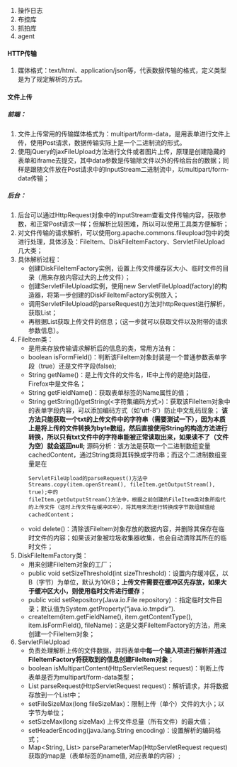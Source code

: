1. 操作日志
2. 布控库
3. 抓拍库
4. agent

#### HTTP传输
1. 媒体格式：text/html、application/json等，代表数据传输的格式，定义类型是为了规定解析的方式。

#### 文件上传
##### 前端：
1. 文件上传常用的传输媒体格式为：multipart/form-data，是用表单进行文件上传，使用Post请求，数据传输实际上是一个二进制流的形式。
2. 使用jQuery的jaxFileUpload方法进行文件或者图片上传，原理是创建隐藏的表单和iframe去提交，其中data参数是传输除文件以外的传给后台的数据；同样是跟随文件放在Post请求中的InputStream二进制流中，以multipart/form-data传输；
##### 后台：
1. 后台可以通过HttpRequest对象中的InputStream查看文件传输内容，获取参数，和正常Post请求一样；但解析比较困难，所以可以使用工具类方便解析；
2. 对文件传输的请求解析，可以使用org.apache.commons.fileupload包中的类进行处理，具体涉及：FileItem、DiskFileItemFactory、ServletFileUpload几大类；
3. 具体解析过程：
    * 创建DiskFileItemFactory实例，设置上传文件缓存区大小、临时文件的目录（用来存放内容过大的上传文件）；
    * 创建ServletFileUpload实例，使用new ServletFileUpload(factory)的构造器，将第一步创建的DiskFileItemFactory实例放入；
    * 调用ServletFileUpload的parseRequest()方法对httpRequest进行解析，获取List<FileItem>；
    * 再根据List<FileItem>获取上传文件的信息；（这一步就可以获取文件以及附带的请求参数信息）。
4. FileItem类：
    * 是用来存放传输请求解析后的信息的类，常用方法有：
    * boolean isFormField()：判断该FileItem对象封装是一个普通参数表单字段（true）还是文件字段(false);
    * String getName()：是上传文件的文件名，IE中上传的是绝对路径，Firefox中是文件名；
    * String getFieldName()：获取表单标签的Name属性的值；
    * String getString()/getString(<字符集编码方式>)：获取该FileItem对象中的表单字段内容，可以添加编码方式（如'utf-8'）防止中文乱码现象；
        **该方法只能获取一个txt的上传文件中的字符串（需要测试一下），因为本质上是将上传的文件转换为byte数组，然后直接使用String的构造方法进行转换，所以只有txt文件中的字符串能被正常读取出来，如果读不了（文件为空）就会返回null;**
        源码分析：该方法是获取一个二进制数组变量cachedContent，通过String类将其转换成字符串；而这个二进制数组变量是在
        ```
        ServletFileUpload的parseRequest()方法中
        Streams.copy(item.openStream(), fileItem.getOutputStream(), true);中的
        fileItem.getOutputStream()方法中，根据之前创建的FileItem类对象所指代的上传文件（这时上传文件在缓冲区中），将其用来流进行转换成字节数组赋值给cachedContent；
        ```
    * void delete()：清除该FileItem对象存放的数据内容，并删除其保存在临时文件的内容；如果该对象被垃圾收集器收集，也会自动清除其所在的临时文件；
4. DiskFileItemFactory类：
    * 用来创建FileItem对象的工厂；
    * public void setSizeThreshold(int sizeThreshold)：设置内存缓冲区，以B（字节）为单位，默认为10KB；**上传文件需要在缓冲区先存放，如果大于缓冲区大小，则使用临时文件进行缓存**；
    * public void setRepository(Java.io.File repository) ：指定临时文件目录；默认值为System.getProperty(“java.io.tmpdir”).
    * createItem(item.getFieldName(), item.getContentType(), item.isFormField(), fileName)：这是父类FileItemFactory的方法，用来创建一个FileItem对象；
5. ServletFileUpload
    * 负责处理解析上传的文件数据，并将表单中**每一个输入项进行解析并通过FileItemFactory将获取到的信息创建FileItem对象**；
    * boolean isMultipartContent(HttpServletRequest request)：判断上传表单是否为multipart/form-data类型；
    *  List<FileItem> parseRequest(HttpServletRequest request)：解析请求，并将数据存放到一个List<FileItem>中；
    * setFileSizeMax(long fileSizeMax)：限制上传（单个）文件的大小；以字节为单位；
    * setSizeMax(long sizeMax) 上传文件总量（所有文件）的最大值；
    * setHeaderEncoding(java.lang.String encoding)：设置解析的编码格式；
    * Map<String, List<FileItem>> parseParameterMap(HttpServletRequest request)获取的map是（表单标签的name值, 对应表单的内容）;